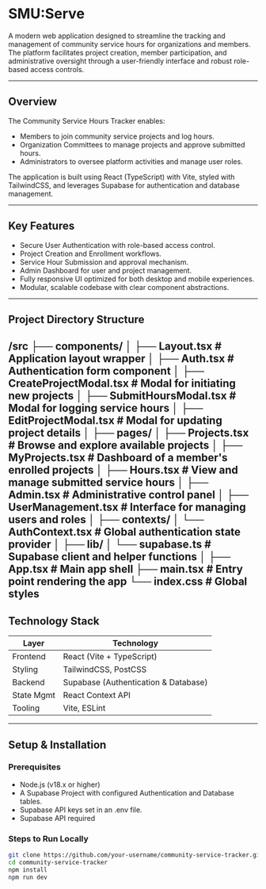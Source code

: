 # SMU:Serve 

A modern web application designed to streamline the tracking and management of community service hours for organizations and members. The platform facilitates project creation, member participation, and administrative oversight through a user-friendly interface and robust role-based access controls.

---

## Overview

The Community Service Hours Tracker enables:
- Members to join community service projects and log hours.
- Organization Committees to manage projects and approve submitted hours.
- Administrators to oversee platform activities and manage user roles.

The application is built using React (TypeScript) with Vite, styled with TailwindCSS, and leverages Supabase for authentication and database management.

---

## Key Features

- Secure User Authentication with role-based access control.
- Project Creation and Enrollment workflows.
- Service Hour Submission and approval mechanism.
- Admin Dashboard for user and project management.
- Fully responsive UI optimized for both desktop and mobile experiences.
- Modular, scalable codebase with clear component abstractions.

---

## Project Directory Structure

/src
├── components/
│ ├── Layout.tsx # Application layout wrapper
│ ├── Auth.tsx # Authentication form component
│ ├── CreateProjectModal.tsx # Modal for initiating new projects
│ ├── SubmitHoursModal.tsx # Modal for logging service hours
│ ├── EditProjectModal.tsx # Modal for updating project details
│
├── pages/
│ ├── Projects.tsx # Browse and explore available projects
│ ├── MyProjects.tsx # Dashboard of a member's enrolled projects
│ ├── Hours.tsx # View and manage submitted service hours
│ ├── Admin.tsx # Administrative control panel
│ ├── UserManagement.tsx # Interface for managing users and roles
│
├── contexts/
│ └── AuthContext.tsx # Global authentication state provider
│
├── lib/
│ └── supabase.ts # Supabase client and helper functions
│
├── App.tsx # Main app shell
├── main.tsx # Entry point rendering the app
└── index.css # Global styles
---

## Technology Stack

| Layer         | Technology                          |
|---------------|-------------------------------------|
| Frontend      | React (Vite + TypeScript)           |
| Styling       | TailwindCSS, PostCSS                |
| Backend       | Supabase (Authentication & Database)|
| State Mgmt    | React Context API                   |
| Tooling       | Vite, ESLint                        |

---

## Setup & Installation

### Prerequisites
- Node.js (v18.x or higher)
- A Supabase Project with configured Authentication and Database tables.
- Supabase API keys set in an .env file.
- Supabase API required

### Steps to Run Locally
```bash
git clone https://github.com/your-username/community-service-tracker.git
cd community-service-tracker
npm install
npm run dev
